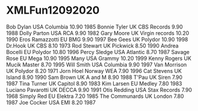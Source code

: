 # XMLFun12092020

<CATALOG>
<CD>
<TITLE>Empire Burlesque</TITLE>
<ARTIST>Bob Dylan</ARTIST>
<COUNTRY>USA</COUNTRY>
<COMPANY>Columbia</COMPANY>
<PRICE>10.90</PRICE>
<YEAR>1985</YEAR>
</CD>
<CD>
<TITLE>Hide your heart</TITLE>
<ARTIST>Bonnie Tyler</ARTIST>
<COUNTRY>UK</COUNTRY>
<COMPANY>CBS Records</COMPANY>
<PRICE>9.90</PRICE>
<YEAR>1988</YEAR>
</CD>
<CD>
<TITLE>Greatest Hits</TITLE>
<ARTIST>Dolly Parton</ARTIST>
<COUNTRY>USA</COUNTRY>
<COMPANY>RCA</COMPANY>
<PRICE>9.90</PRICE>
<YEAR>1982</YEAR>
</CD>
<CD>
<TITLE>Still got the blues</TITLE>
<ARTIST>Gary Moore</ARTIST>
<COUNTRY>UK</COUNTRY>
<COMPANY>Virgin records</COMPANY>
<PRICE>10.20</PRICE>
<YEAR>1990</YEAR>
</CD>
<CD>
<TITLE>Eros</TITLE>
<ARTIST>Eros Ramazzotti</ARTIST>
<COUNTRY>EU</COUNTRY>
<COMPANY>BMG</COMPANY>
<PRICE>9.90</PRICE>
<YEAR>1997</YEAR>
</CD>
<CD>
<TITLE>One night only</TITLE>
<ARTIST>Bee Gees</ARTIST>
<COUNTRY>UK</COUNTRY>
<COMPANY>Polydor</COMPANY>
<PRICE>10.90</PRICE>
<YEAR>1998</YEAR>
</CD>
<CD>
<TITLE>Sylvias Mother</TITLE>
<ARTIST>Dr.Hook</ARTIST>
<COUNTRY>UK</COUNTRY>
<COMPANY>CBS</COMPANY>
<PRICE>8.10</PRICE>
<YEAR>1973</YEAR>
</CD>
<CD>
<TITLE>Maggie May</TITLE>
<ARTIST>Rod Stewart</ARTIST>
<COUNTRY>UK</COUNTRY>
<COMPANY>Pickwick</COMPANY>
<PRICE>8.50</PRICE>
<YEAR>1990</YEAR>
</CD>
<CD>
<TITLE>Romanza</TITLE>
<ARTIST>Andrea Bocelli</ARTIST>
<COUNTRY>EU</COUNTRY>
<COMPANY>Polydor</COMPANY>
<PRICE>10.80</PRICE>
<YEAR>1996</YEAR>
</CD>
<CD>
<TITLE>When a man loves a woman</TITLE>
<ARTIST>Percy Sledge</ARTIST>
<COUNTRY>USA</COUNTRY>
<COMPANY>Atlantic</COMPANY>
<PRICE>8.70</PRICE>
<YEAR>1987</YEAR>
</CD>
<CD>
<TITLE>Black angel</TITLE>
<ARTIST>Savage Rose</ARTIST>
<COUNTRY>EU</COUNTRY>
<COMPANY>Mega</COMPANY>
<PRICE>10.90</PRICE>
<YEAR>1995</YEAR>
</CD>
<CD>
<TITLE>1999 Grammy Nominees</TITLE>
<ARTIST>Many</ARTIST>
<COUNTRY>USA</COUNTRY>
<COMPANY>Grammy</COMPANY>
<PRICE>10.20</PRICE>
<YEAR>1999</YEAR>
</CD>
<CD>
<TITLE>For the good times</TITLE>
<ARTIST>Kenny Rogers</ARTIST>
<COUNTRY>UK</COUNTRY>
<COMPANY>Mucik Master</COMPANY>
<PRICE>8.70</PRICE>
<YEAR>1995</YEAR>
</CD>
<CD>
<TITLE>Big Willie style</TITLE>
<ARTIST>Will Smith</ARTIST>
<COUNTRY>USA</COUNTRY>
<COMPANY>Columbia</COMPANY>
<PRICE>9.90</PRICE>
<YEAR>1997</YEAR>
</CD>
<CD>
<TITLE>Tupelo Honey</TITLE>
<ARTIST>Van Morrison</ARTIST>
<COUNTRY>UK</COUNTRY>
<COMPANY>Polydor</COMPANY>
<PRICE>8.20</PRICE>
<YEAR>1971</YEAR>
</CD>
<CD>
<TITLE>Soulsville</TITLE>
<ARTIST>Jorn Hoel</ARTIST>
<COUNTRY>Norway</COUNTRY>
<COMPANY>WEA</COMPANY>
<PRICE>7.90</PRICE>
<YEAR>1996</YEAR>
</CD>
<CD>
<TITLE>The very best of</TITLE>
<ARTIST>Cat Stevens</ARTIST>
<COUNTRY>UK</COUNTRY>
<COMPANY>Island</COMPANY>
<PRICE>8.90</PRICE>
<YEAR>1990</YEAR>
</CD>
<CD>
<TITLE>Stop</TITLE>
<ARTIST>Sam Brown</ARTIST>
<COUNTRY>UK</COUNTRY>
<COMPANY>A and M</COMPANY>
<PRICE>8.90</PRICE>
<YEAR>1988</YEAR>
</CD>
<CD>
<TITLE>Bridge of Spies</TITLE>
<ARTIST>T'Pau</ARTIST>
<COUNTRY>UK</COUNTRY>
<COMPANY>Siren</COMPANY>
<PRICE>7.90</PRICE>
<YEAR>1987</YEAR>
</CD>
<CD>
<TITLE>Private Dancer</TITLE>
<ARTIST>Tina Turner</ARTIST>
<COUNTRY>UK</COUNTRY>
<COMPANY>Capitol</COMPANY>
<PRICE>8.90</PRICE>
<YEAR>1983</YEAR>
</CD>
<CD>
<TITLE>Midt om natten</TITLE>
<ARTIST>Kim Larsen</ARTIST>
<COUNTRY>EU</COUNTRY>
<COMPANY>Medley</COMPANY>
<PRICE>7.80</PRICE>
<YEAR>1983</YEAR>
</CD>
<CD>
<TITLE>Pavarotti Gala Concert</TITLE>
<ARTIST>Luciano Pavarotti</ARTIST>
<COUNTRY>UK</COUNTRY>
<COMPANY>DECCA</COMPANY>
<PRICE>9.90</PRICE>
<YEAR>1991</YEAR>
</CD>
<CD>
<TITLE>The dock of the bay</TITLE>
<ARTIST>Otis Redding</ARTIST>
<COUNTRY>USA</COUNTRY>
<COMPANY>Stax Records</COMPANY>
<PRICE>7.90</PRICE>
<YEAR>1968</YEAR>
</CD>
<CD>
<TITLE>Picture book</TITLE>
<ARTIST>Simply Red</ARTIST>
<COUNTRY>EU</COUNTRY>
<COMPANY>Elektra</COMPANY>
<PRICE>7.20</PRICE>
<YEAR>1985</YEAR>
</CD>
<CD>
<TITLE>Red</TITLE>
<ARTIST>The Communards</ARTIST>
<COUNTRY>UK</COUNTRY>
<COMPANY>London</COMPANY>
<PRICE>7.80</PRICE>
<YEAR>1987</YEAR>
</CD>
<CD>
<TITLE>Unchain my heart</TITLE>
<ARTIST>Joe Cocker</ARTIST>
<COUNTRY>USA</COUNTRY>
<COMPANY>EMI</COMPANY>
<PRICE>8.20</PRICE>
<YEAR>1987</YEAR>
</CD>
</CATALOG>
